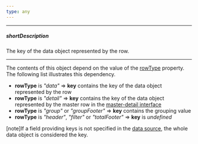 ```yaml
---
type: any
---
```

---
##### shortDescription
The key of the data object represented by the row.

---
The contents of this object depend on the value of the [rowType](/api-reference/10%20UI%20Widgets/dxDataGrid/6%20Row/rowType.md '/Documentation/ApiReference/UI_Widgets/dxDataGrid/Row/#rowType') property. The following list illustrates this dependency.

- **rowType** is *"data"* &rArr; **key** contains the key of the data object represented by the row
- **rowType** is *"detail"* &rArr; **key** contains the key of the data object represented by the master row in the [master-detail interface](/concepts/10%20UI%20Widgets/70%20Data%20Grid/001%20Visual%20Elements/150%20Master-Detail%20Interface.md '/Documentation/Guide/UI_Widgets/Data_Grid/Visual_Elements/#Master-Detail_Interface')
- **rowType** is *"group"* or *"groupFooter"* &rArr; **key** contains the grouping value         
- **rowType** is *"header"*, *"filter"* or *"totalFooter"* &rArr; **key** is *undefined*

[note]If a field providing keys is not specified in the [data source](/api-reference/10%20UI%20Widgets/dxDataGrid/1%20Configuration/dataSource.md '/Documentation/ApiReference/UI_Widgets/dxDataGrid/Configuration/#dataSource'), the whole data object is considered the key.
